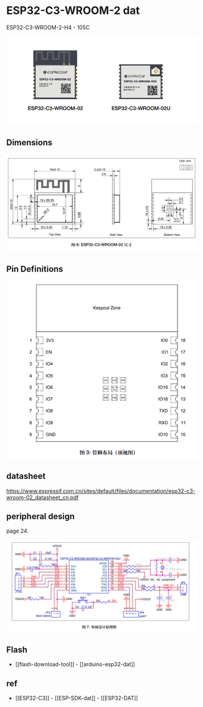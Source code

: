 

# ESP32-C3-WROOM-2 dat

ESP32-C3-WROOM-2-H4 - 105C



![](33-15-13-29-12-2022.png)


## Dimensions 
![](22-24-13-29-12-2022.png)

## Pin Definitions 
![](30-35-16-06-02-2023.png)


## datasheet 
https://www.espressif.com.cn/sites/default/files/documentation/esp32-c3-wroom-02_datasheet_cn.pdf

## peripheral design 

page 24. 

![](08-42-15-09-06-2023.png)



## Flash 

- [[flash-download-tool]] - [[arduino-esp32-dat]]


## ref 

- [[ESP32-C3]] - [[ESP-SDK-dat]] - [[ESP32-DAT]]

